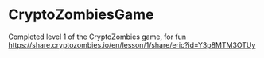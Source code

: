 # CryptoZombiesGame
Completed level 1 of the CryptoZombies game, for fun https://share.cryptozombies.io/en/lesson/1/share/eric?id=Y3p8MTM3OTUy
